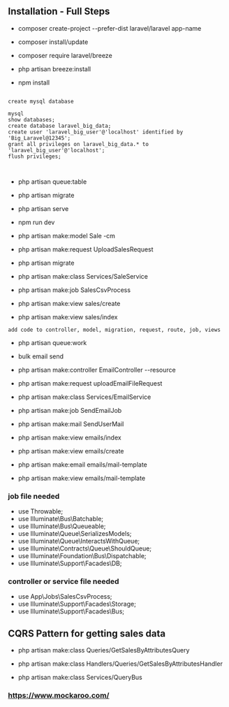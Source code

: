 ## Installation - Full Steps

- composer create-project --prefer-dist laravel/laravel app-name

- composer install/update

- composer require laravel/breeze

- php artisan breeze:install

- npm install

```

create mysql database

mysql
show databases;
create database laravel_big_data;
create user 'laravel_big_user'@'localhost' identified by 'Big_Laravel@12345';
grant all privileges on laravel_big_data.* to 'laravel_big_user'@'localhost';
flush privileges;



```


- php artisan queue:table
- php artisan migrate
- php artisan serve
- npm run dev

- php artisan make:model Sale -cm
- php artisan make:request UploadSalesRequest
- php artisan migrate
- php artisan make:class Services/SaleService
- php artisan make:job SalesCsvProcess
- php artisan make:view sales/create
- php artisan make:view sales/index

```
add code to controller, model, migration, request, route, job, views

```
- php artisan queue:work



- bulk email send

- php artisan make:controller EmailController --resource

- php artisan make:request uploadEmailFileRequest

- php artisan make:class Services/EmailService

- php artisan make:job SendEmailJob

- php artisan make:mail SendUserMail

- php artisan make:view emails/index

- php artisan make:view emails/create

- php artisan make:email emails/mail-template

- php artisan make:view emails/mail-template


### job file needed

- use Throwable;
- use Illuminate\Bus\Batchable;
- use Illuminate\Bus\Queueable;
- use Illuminate\Queue\SerializesModels;
- use Illuminate\Queue\InteractsWithQueue;
- use Illuminate\Contracts\Queue\ShouldQueue;
- use Illuminate\Foundation\Bus\Dispatchable;
- use Illuminate\Support\Facades\DB;

### controller or service file needed

- use App\Jobs\SalesCsvProcess;
- use Illuminate\Support\Facades\Storage;
- use Illuminate\Support\Facades\Bus;


## CQRS Pattern for getting sales data

- php artisan make:class Queries/GetSalesByAttributesQuery

- php artisan make:class Handlers/Queries/GetSalesByAttributesHandler

- php artisan make:class Services/QueryBus

### https://www.mockaroo.com/
